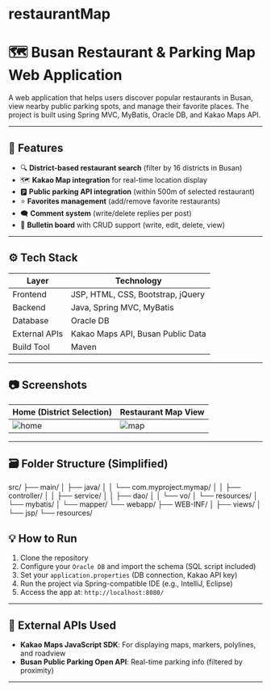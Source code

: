 # restaurantMap

# 🗺️ Busan Restaurant & Parking Map Web Application

A web application that helps users discover popular restaurants in Busan, view nearby public parking spots, and manage their favorite places. The project is built using Spring MVC, MyBatis, Oracle DB, and Kakao Maps API.

---

## 📌 Features

- 🔍 **District-based restaurant search** (filter by 16 districts in Busan)
- 🗺️ **Kakao Map integration** for real-time location display
- 🅿️ **Public parking API integration** (within 500m of selected restaurant)
- ⭐ **Favorites management** (add/remove favorite restaurants)
- 🗨️ **Comment system** (write/delete replies per post)
- 📝 **Bulletin board** with CRUD support (write, edit, delete, view)

---

## ⚙️ Tech Stack

| Layer           | Technology                        |
|----------------|------------------------------------|
| Frontend        | JSP, HTML, CSS, Bootstrap, jQuery |
| Backend         | Java, Spring MVC, MyBatis         |
| Database        | Oracle DB                         |
| External APIs   | Kakao Maps API, Busan Public Data |
| Build Tool      | Maven                             |

---

## 📷 Screenshots

| Home (District Selection) | Restaurant Map View |
|---------------------------|---------------------|
| ![home](screenshots/home.png) | ![map](screenshots/map.png) |

---

## 🗃️ Folder Structure (Simplified)
src/ ├── main/ │ ├── java/ │ │ └── com.myproject.mymap/ │ │ ├── controller/ │ │ ├── service/ │ │ ├── dao/ │ │ └── vo/ │ └── resources/ │ └── mybatis/ │ └── mapper/ └── webapp/ ├── WEB-INF/ │ ├── views/ │ └── jsp/ └── resources/

## 💡 How to Run

1. Clone the repository
2. Configure your `Oracle DB` and import the schema (SQL script included)
3. Set your `application.properties` (DB connection, Kakao API key)
4. Run the project via Spring-compatible IDE (e.g., IntelliJ, Eclipse)
5. Access the app at: `http://localhost:8080/`

---

## 📁 External APIs Used

- **Kakao Maps JavaScript SDK**: For displaying maps, markers, polylines, and roadview
- **Busan Public Parking Open API**: Real-time parking info (filtered by proximity)

---
